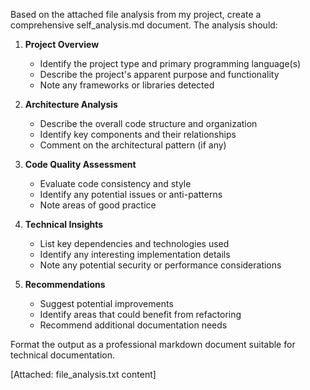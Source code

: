 Based on the attached file analysis from my project, create a comprehensive self_analysis.md document. The analysis should:

1. **Project Overview**
   - Identify the project type and primary programming language(s)
   - Describe the project's apparent purpose and functionality
   - Note any frameworks or libraries detected

2. **Architecture Analysis**
   - Describe the overall code structure and organization
   - Identify key components and their relationships
   - Comment on the architectural pattern (if any)

3. **Code Quality Assessment**
   - Evaluate code consistency and style
   - Identify any potential issues or anti-patterns
   - Note areas of good practice

4. **Technical Insights**
   - List key dependencies and technologies used
   - Identify any interesting implementation details
   - Note any potential security or performance considerations

5. **Recommendations**
   - Suggest potential improvements
   - Identify areas that could benefit from refactoring
   - Recommend additional documentation needs

Format the output as a professional markdown document suitable for technical documentation.

[Attached: file_analysis.txt content]